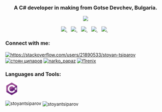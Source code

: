 </h1>

<h3 align='center'>
  A C# developer in making from Gotse Devchev, Bulgaria.
</h3>

<p align='center'>
  <a href="#"><img src="https://github-readme-stats.vercel.app/api?username=stoyantsiparov&show_icons=true&count_private=true&theme=darcula" width="350"></a>
</p>

<p align='center'>
  <a href="https://www.linkedin.com/in/radostin-stoychev-53197014a/">
    <img src="https://img.shields.io/badge/linkedin-%230077B5.svg?&style=for-the-badge&logo=linkedin&logoColor=white" />
  </a>&nbsp;&nbsp;
  <a href="mailto:radostinv.stoychev@gmail.com">
    <img src="https://img.shields.io/badge/Gmail-D14836?style=for-the-badge&logo=gmail&logoColor=white" />        
  </a>&nbsp;&nbsp;
  <a href="https://t.me/radrex1">
    <img src="https://img.shields.io/badge/Telegram-2CA5E0?style=for-the-badge&logo=telegram&logoColor=white" />        
  </a>&nbsp;&nbsp;
  <a href="https://stackoverflow.com/users/8540759/radrex?tab=profile">
    <img src="https://img.shields.io/badge/Stack_Overflow-FE7A16?style=for-the-badge&logo=stack-overflow&logoColor=white" />        
  </a>&nbsp;&nbsp;
  <a href="https://codepen.io/radrex">
    <img src="https://img.shields.io/badge/CodePen-3D3D3D?style=for-the-badge&logo=CodePen&logoColor=white" />        
  </a>&nbsp;&nbsp;
</p>

<h3 align="left">Connect with me:</h3>
<p align="left">
<a href="https://stackoverflow.com/users/21890533/stoyan-tsiparov" target="blank"><img align="center" src="https://raw.githubusercontent.com/rahuldkjain/github-profile-readme-generator/master/src/images/icons/Social/stack-overflow.svg" alt="https://stackoverflow.com/users/21890533/stoyan-tsiparov" height="30" width="40" /></a>
<a href="https://www.facebook.com/stoian.ciparov/" target="blank"><img align="center" src="https://raw.githubusercontent.com/rahuldkjain/github-profile-readme-generator/master/src/images/icons/Social/facebook.svg" alt="стоян ципаров" height="30" width="40" /></a>
<a href="https://instagram.com/narko_papaz" target="blank"><img align="center" src="https://raw.githubusercontent.com/rahuldkjain/github-profile-readme-generator/master/src/images/icons/Social/instagram.svg" alt="narko_papaz" height="30" width="40" /></a>
<a href="https://www.youtube.com/c/f1renix" target="blank"><img align="center" src="https://raw.githubusercontent.com/rahuldkjain/github-profile-readme-generator/master/src/images/icons/Social/youtube.svg" alt="f1renix" height="30" width="40" /></a>
</p>

<h3 align="left">Languages and Tools:</h3>
<p align="left"> <a href="https://www.w3schools.com/cs/" target="_blank" rel="noreferrer"> <img src="https://raw.githubusercontent.com/devicons/devicon/master/icons/csharp/csharp-original.svg" alt="csharp" width="40" height="40"/> </a> </p>

<p><img align="left" src="https://github-readme-stats.vercel.app/api/top-langs?username=stoyantsiparov&show_icons=true&locale=en&layout=compact" alt="stoyantsiparov" /></p>

<p>&nbsp;<img align="center" src="https://github-readme-stats.vercel.app/api?username=stoyantsiparov&show_icons=true&locale=en" alt="stoyantsiparov" /></p>

